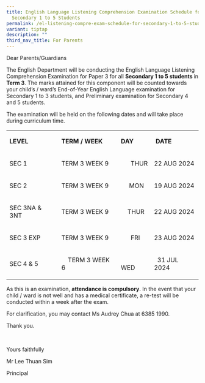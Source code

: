 ```yaml
---
title: English Language Listening Comprehension Examination Schedule for
  Secondary 1 to 5 Students
permalink: /el-listening-compre-exam-schedule-for-secondary-1-to-5-students/
variant: tiptap
description: ""
third_nav_title: For Parents
---
```

<p>Dear Parents/Guardians</p>
<p></p>
<p>The English Department will be conducting the English Language Listening
Comprehension Examination for Paper 3 for all <strong>Secondary 1 to 5 students </strong>in <strong>Term 3</strong>.
The marks attained for this component will be counted towards your child’s
/ ward’s End-of-Year English Language examination for Secondary 1 to 3
students, and Preliminary examination for Secondary 4 and 5 students.</p>
<p></p>
<p>The examination will be held on the following dates and will take place
during curriculum time.</p>
<p></p>
<table style="minWidth: 100px">
<colgroup>
<col>
<col>
<col>
<col>
</colgroup>
<tbody>
<tr>
<td rowspan="1" colspan="1">
<p><strong>LEVEL</strong>
</p>
</td>
<td rowspan="1" colspan="1">
<p><strong>TERM / WEEK</strong>
</p>
</td>
<td rowspan="1" colspan="1">
<p><strong>DAY</strong>
</p>
</td>
<td rowspan="1" colspan="1">
<p><strong>&nbsp;DATE</strong>
</p>
</td>
</tr>
<tr>
<td rowspan="1" colspan="1">
<p>SEC 1</p>
</td>
<td rowspan="1" colspan="1">
<p>TERM 3 WEEK 9</p>
</td>
<td rowspan="1" colspan="1">
<p>&nbsp;&nbsp;&nbsp;&nbsp;&nbsp; THUR</p>
</td>
<td rowspan="1" colspan="1">
<p>22 AUG 2024</p>
</td>
</tr>
<tr>
<td rowspan="1" colspan="1">
<p>SEC 2</p>
</td>
<td rowspan="1" colspan="1">
<p>TERM 3 WEEK 9</p>
</td>
<td rowspan="1" colspan="1">
<p>&nbsp;&nbsp;&nbsp;&nbsp; MON</p>
</td>
<td rowspan="1" colspan="1">
<p>19 AUG 2024</p>
</td>
</tr>
<tr>
<td rowspan="1" colspan="1">
<p>SEC 3NA &amp; 3NT</p>
</td>
<td rowspan="1" colspan="1">
<p>TERM 3 WEEK 9</p>
</td>
<td rowspan="1" colspan="1">
<p>&nbsp;&nbsp;&nbsp; THUR</p>
</td>
<td rowspan="1" colspan="1">
<p>22 AUG 2024</p>
</td>
</tr>
<tr>
<td rowspan="1" colspan="1">
<p>SEC 3 EXP</p>
</td>
<td rowspan="1" colspan="1">
<p>TERM 3 WEEK 9</p>
</td>
<td rowspan="1" colspan="1">
<p>&nbsp;&nbsp;&nbsp;&nbsp;&nbsp; FRI</p>
</td>
<td rowspan="1" colspan="1">
<p>23 AUG 2024</p>
</td>
</tr>
<tr>
<td rowspan="1" colspan="1">
<p>SEC 4 &amp; 5</p>
</td>
<td rowspan="1" colspan="1">
<p>&nbsp;&nbsp;&nbsp; TERM 3 WEEK 6</p>
</td>
<td rowspan="1" colspan="1">
<p>&nbsp;&nbsp;&nbsp;&nbsp;&nbsp;&nbsp;&nbsp; WED</p>
</td>
<td rowspan="1" colspan="1">
<p>&nbsp; 31 JUL 2024</p>
</td>
</tr>
</tbody>
</table>
<p></p>
<p>As this is an examination, <strong>attendance is compulsory</strong>. In
the event that your child / ward is not well and has a medical certificate,
a re-test will be conducted within a week after the exam.</p>
<p></p>
<p>For clarification, you may contact Ms Audrey Chua at 6385 1990.</p>
<p></p>
<p>Thank you.</p>
<p>&nbsp;</p>
<p>Yours faithfully&nbsp;</p>
<p>Mr Lee Thuan Sim</p>
<p>Principal</p>